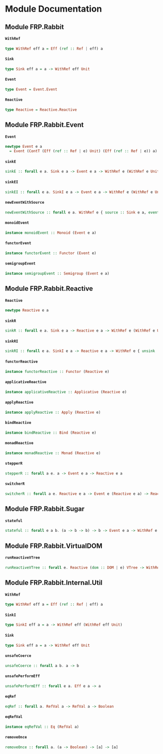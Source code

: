 # Module Documentation

## Module FRP.Rabbit

#### `WithRef`

``` purescript
type WithRef eff a = Eff (ref :: Ref | eff) a
```


#### `Sink`

``` purescript
type Sink eff a = a -> WithRef eff Unit
```


#### `Event`

``` purescript
type Event = Event.Event
```


#### `Reactive`

``` purescript
type Reactive = Reactive.Reactive
```



## Module FRP.Rabbit.Event

#### `Event`

``` purescript
newtype Event e a
  = Event (ContT (Eff (ref :: Ref | e) Unit) (Eff (ref :: Ref | e)) a)
```


#### `sinkE`

``` purescript
sinkE :: forall e a. Sink e a -> Event e a -> WithRef e (WithRef e Unit)
```

#### `sinkEI`

``` purescript
sinkEI :: forall e a. SinkI e a -> Event e a -> WithRef e (WithRef e Unit)
```

#### `newEventWithSource`

``` purescript
newEventWithSource :: forall e a. WithRef e { source :: Sink e a, event :: Event e a }
```


#### `monoidEvent`

``` purescript
instance monoidEvent :: Monoid (Event e a)
```


#### `functorEvent`

``` purescript
instance functorEvent :: Functor (Event e)
```


#### `semigroupEvent`

``` purescript
instance semigroupEvent :: Semigroup (Event e a)
```



## Module FRP.Rabbit.Reactive

#### `Reactive`

``` purescript
newtype Reactive e a
```


#### `sinkR`

``` purescript
sinkR :: forall e a. Sink e a -> Reactive e a -> WithRef e (WithRef e Unit)
```


#### `sinkRI`

``` purescript
sinkRI :: forall e a. SinkI e a -> Reactive e a -> WithRef e { unsink :: WithRef e Unit, after :: WithRef e Unit }
```


#### `functorReactive`

``` purescript
instance functorReactive :: Functor (Reactive e)
```


#### `applicativeReactive`

``` purescript
instance applicativeReactive :: Applicative (Reactive e)
```


#### `applyReactive`

``` purescript
instance applyReactive :: Apply (Reactive e)
```


#### `bindReactive`

``` purescript
instance bindReactive :: Bind (Reactive e)
```


#### `monadReactive`

``` purescript
instance monadReactive :: Monad (Reactive e)
```


#### `stepperR`

``` purescript
stepperR :: forall a e. a -> Event e a -> Reactive e a
```


#### `switcherR`

``` purescript
switcherR :: forall a e. Reactive e a -> Event e (Reactive e a) -> Reactive e a
```



## Module FRP.Rabbit.Sugar

#### `stateful`

``` purescript
stateful :: forall e a b. (a -> b -> b) -> b -> Event e a -> WithRef e (Reactive e b)
```


## Module FRP.Rabbit.VirtualDOM

#### `runReactiveVTree`

``` purescript
runReactiveVTree :: forall e. Reactive (dom :: DOM | e) VTree -> WithRef (dom :: DOM | e) DOM.Node
```



## Module FRP.Rabbit.Internal.Util

#### `WithRef`

``` purescript
type WithRef eff a = Eff (ref :: Ref | eff) a
```


#### `SinkI`

``` purescript
type SinkI eff a = a -> WithRef eff (WithRef eff Unit)
```


#### `Sink`

``` purescript
type Sink eff a = a -> WithRef eff Unit
```


#### `unsafeCoerce`

``` purescript
unsafeCoerce :: forall a b. a -> b
```


#### `unsafePerformEff`

``` purescript
unsafePerformEff :: forall e a. Eff e a -> a
```


#### `eqRef`

``` purescript
eqRef :: forall a. RefVal a -> RefVal a -> Boolean
```


#### `eqRefVal`

``` purescript
instance eqRefVal :: Eq (RefVal a)
```


#### `removeOnce`

``` purescript
removeOnce :: forall a. (a -> Boolean) -> [a] -> [a]
```




